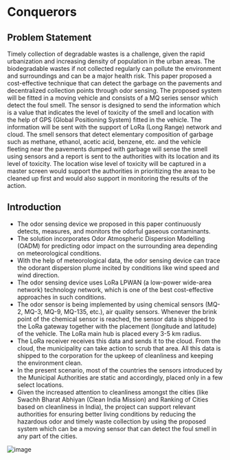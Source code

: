 # Conquerors



## Problem Statement

 Timely collection of degradable wastes is a challenge, given the rapid urbanization and increasing density of population in the urban areas. The biodegradable wastes if not collected regularly can pollute the environment and surroundings and can be a major health risk. This paper proposed a cost-effective technique that can detect the garbage on the pavements and decentralized collection points through odor sensing. The proposed system will be fitted in a moving vehicle and consists of a MQ series sensor which detect the foul smell. The sensor is designed to send the information which is a value that indicates the level of toxicity of the smell and location with the help of GPS (Global Positioning System) fitted in the vehicle. The information will be sent with the support of LoRa (Long Range) network and cloud. The smell sensors that detect elementary composition of garbage such as methane, ethanol, acetic acid, benzene, etc. and the vehicle fleeting near the pavements dumped with garbage will sense the smell using sensors and a report is sent to the authorities with its location and its level of toxicity. The location wise level of toxicity will be captured in a master screen would support the authorities in prioritizing the areas to be cleaned up first and would also support in monitoring the results of the action.
 
 ## Introduction
   
* The odor sensing device we proposed in this paper continuously detects, measures, and monitors the odorful gaseous contaminants.
* The solution incorporates Odor Atmospheric Dispersion Modelling (OADM) for predicting odor impact on the surrounding area depending on meteorological conditions.
*  With the help of meteorological data, the odor sensing device can trace the odorant dispersion plume incited by conditions like wind speed and wind direction.
*  The odor sensing device uses LoRa LPWAN (a low-power wide-area network) technology network, which is one of the best cost-effective approaches in such conditions.
*  The odor sensor is being implemented by using chemical sensors (MQ-2, MQ-3, MQ-9, MQ-135, etc.), air quality sensors. Whenever the brink point of the chemical sensor is reached, the sensor data is shipped to the LoRa gateway together with the placement (longitude and latitude) of the vehicle. The LoRa main hub is placed every 3-5 km radius.
*  The LoRa receiver receives this data and sends it to the cloud. From the cloud, the municipality can take action to scrub that area.  All this data is shipped to the corporation for the upkeep of cleanliness and keeping the environment clean. 
*  In the present scenario, most of the countries the sensors introduced by the Municipal Authorities are static and accordingly, placed only in a few select locations.
*  Given the increased attention to cleanliness amongst the cities (like Swachh Bharat Abhiyan (Clean India Mission) and Ranking of Cities based on cleanliness in India), the project can support relevant authorities for ensuring better living conditions by reducing the hazardous odor and timely waste collection by using the proposed system which can be a moving sensor that can detect the foul smell in any part of the cities.

![image](https://user-images.githubusercontent.com/56267948/111866602-a6b55980-8994-11eb-81c0-58f956ade8ae.png)

